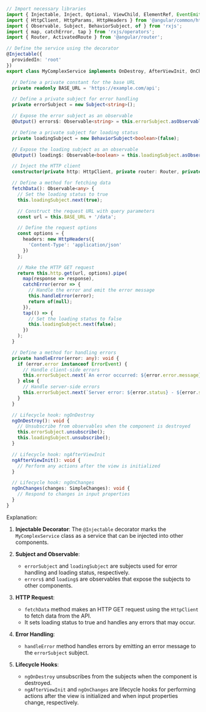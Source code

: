 ```typescript
// Import necessary libraries
import { Injectable, Inject, Optional, ViewChild, ElementRef, EventEmitter, Output, OnDestroy, AfterViewInit, OnChanges, SimpleChanges } from '@angular/core';
import { HttpClient, HttpParams, HttpHeaders } from '@angular/common/http';
import { Observable, Subject, BehaviorSubject, of } from 'rxjs';
import { map, catchError, tap } from 'rxjs/operators';
import { Router, ActivatedRoute } from '@angular/router';

// Define the service using the decorator
@Injectable({
  providedIn: 'root'
})
export class MyComplexService implements OnDestroy, AfterViewInit, OnChanges {

  // Define a private constant for the base URL
  private readonly BASE_URL = 'https://example.com/api';

  // Define a private subject for error handling
  private errorSubject = new Subject<string>();

  // Expose the error subject as an observable
  @Output() errors$: Observable<string> = this.errorSubject.asObservable();

  // Define a private subject for loading status
  private loadingSubject = new BehaviorSubject<boolean>(false);

  // Expose the loading subject as an observable
  @Output() loading$: Observable<boolean> = this.loadingSubject.asObservable();

  // Inject the HTTP client
  constructor(private http: HttpClient, private router: Router, private activatedRoute: ActivatedRoute) { }

  // Define a method for fetching data
  fetchData(): Observable<any> {
    // Set the loading status to true
    this.loadingSubject.next(true);

    // Construct the request URL with query parameters
    const url = this.BASE_URL + '/data';

    // Define the request options
    const options = {
      headers: new HttpHeaders({
        'Content-Type': 'application/json'
      })
    };

    // Make the HTTP GET request
    return this.http.get(url, options).pipe(
      map(response => response),
      catchError(error => {
        // Handle the error and emit the error message
        this.handleError(error);
        return of(null);
      }),
      tap(() => {
        // Set the loading status to false
        this.loadingSubject.next(false);
      })
    );
  }

  // Define a method for handling errors
  private handleError(error: any): void {
    if (error.error instanceof ErrorEvent) {
      // Handle client-side errors
      this.errorSubject.next(`An error occurred: ${error.error.message}`);
    } else {
      // Handle server-side errors
      this.errorSubject.next(`Server error: ${error.status} - ${error.statusText}`);
    }
  }

  // Lifecycle hook: ngOnDestroy
  ngOnDestroy(): void {
    // Unsubscribe from observables when the component is destroyed
    this.errorSubject.unsubscribe();
    this.loadingSubject.unsubscribe();
  }

  // Lifecycle hook: ngAfterViewInit
  ngAfterViewInit(): void {
    // Perform any actions after the view is initialized
  }

  // Lifecycle hook: ngOnChanges
  ngOnChanges(changes: SimpleChanges): void {
    // Respond to changes in input properties
  }
}
```

Explanation:

1. **Injectable Decorator**: The `@Injectable` decorator marks the `MyComplexService` class as a service that can be injected into other components.


2. **Subject and Observable**:
   - `errorSubject` and `loadingSubject` are subjects used for error handling and loading status, respectively.
   - `errors$` and `loading$` are observables that expose the subjects to other components.


3. **HTTP Request**:
   - `fetchData` method makes an HTTP GET request using the `HttpClient` to fetch data from the API.
   - It sets loading status to true and handles any errors that may occur.


4. **Error Handling**:
   - `handleError` method handles errors by emitting an error message to the `errorSubject` subject.


5. **Lifecycle Hooks**:
   - `ngOnDestroy` unsubscribes from the subjects when the component is destroyed.
   - `ngAfterViewInit` and `ngOnChanges` are lifecycle hooks for performing actions after the view is initialized and when input properties change, respectively.